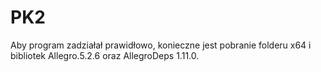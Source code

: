 # PK2

Aby program zadziałał prawidłowo, konieczne jest pobranie folderu x64 i bibliotek Allegro.5.2.6 oraz AllegroDeps 1.11.0.

